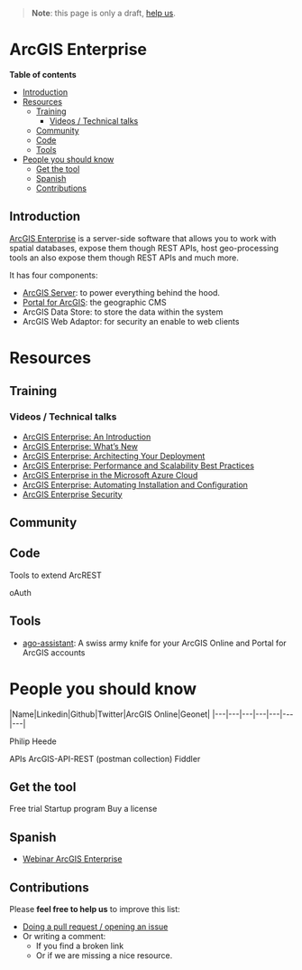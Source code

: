 > **Note**: this page is only a draft, [help us](#contributions).

# ArcGIS Enterprise
<!-- START doctoc generated TOC please keep comment here to allow auto update -->
<!-- DON'T EDIT THIS SECTION, INSTEAD RE-RUN doctoc TO UPDATE -->
**Table of contents**

  - [Introduction](#introduction)
- [Resources](#resources)
  - [Training](#training)
    - [Videos / Technical talks](#videos--technical-talks)
  - [Community](#community)
  - [Code](#code)
  - [Tools](#tools)
- [People you should know](#people-you-should-know)
  - [Get the tool](#get-the-tool)
  - [Spanish](#spanish)
  - [Contributions](#contributions)

<!-- END doctoc generated TOC please keep comment here to allow auto update -->

## Introduction

[ArcGIS Enterprise](http://www.esri.com/en/arcgis/products/arcgis-enterprise/overview) is a server-side software that allows you to work with spatial databases, expose them though REST APIs, host geo-processing tools an also expose them though REST APIs and much more.

It has four components:

* [ArcGIS Server](arcgis-server/README.md): to power everything behind the hood. 
* [Portal for ArcGIS](portal-for-arcgis/README.md): the geographic CMS 
* ArcGIS Data Store: to store the data within the system
* ArcGIS Web Adaptor: for security an enable to web clients

# Resources

## Training

### Videos / Technical talks

* [ArcGIS Enterprise: An Introduction](https://www.youtube.com/watch?v=lYTE5ynG-_k&list=PLaPDDLTCmy4Z844nQ0aFdRCTICoNDPf7E&index=3)
* [ArcGIS Enterprise: What’s New](https://www.youtube.com/watch?v=WgPpuMtpxI0)
* [ArcGIS Enterprise: Architecting Your Deployment](https://www.youtube.com/watch?v=WxUFh0c9hNw&t=2975s)
* [ArcGIS Enterprise: Performance and Scalability Best Practices](https://www.youtube.com/watch?v=9TSogIuA0Bo&t=7s)
* [ArcGIS Enterprise in the Microsoft Azure Cloud](https://www.youtube.com/watch?v=fpg9kwyo-mI)
* [ArcGIS Enterprise: Automating Installation and Configuration](https://www.youtube.com/watch?v=0kIe_Ujb0VA)
* [ArcGIS Enterprise Security](https://www.youtube.com/watch?v=eFRtv0IcoLY&t=1533s)

## Community
## Code

Tools to extend
ArcREST

oAuth

## Tools

* [ago-assistant](https://github.com/Esri/ago-assistant): A swiss army knife for your ArcGIS Online and Portal for ArcGIS accounts

# People you should know

|Name|Linkedin|Github|Twitter|ArcGIS Online|Geonet|
|---|---|---|---|---|---|---|

Philip Heede

APIs
ArcGIS-API-REST (postman collection)
Fiddler

## Get the tool

Free trial
Startup program
Buy a license

## Spanish

* [Webinar ArcGIS Enterprise](https://www.youtube.com/watch?v=T-ewxTA85oU)

## Contributions
Please **feel free to help us** to improve this list:

* [Doing a pull request / opening an issue](https://github.com/hhkaos/awesome-arcgis#contributions)
* Or writing a comment:
  * If you find a broken link
  * Or if we are missing a nice resource.
